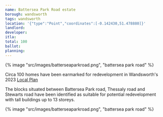 ```yaml
---
name: Battersea Park Road estate 
borough: wandsworth
tags: wandsworth
location: '{"type":"Point","coordinates":[-0.142430,51.478880]}'
landlord: 
developer: 
itla:
total: 100
ballot:
planning: 
---
```

{% image "src/images/batterseaparkroad.png", "battersea park road" %}

Circa 100 homes have been earmarked for redevelopment in Wandsworth's 2023 [Local Plan](https://www.wandsworth.gov.uk/media/large/adopted_local_plan.pdf)

The blocks situated between Battersea Park road, Thessaly road and Stewarts road have been identified as suitable for potential redevelopment with tall buildings up to 13 storeys.

{% image "src/images/batterseaparkroad.png", "battersea park road" %}